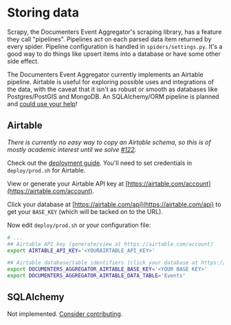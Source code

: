 # Storing data

Scrapy, the Documenters Event Aggregator's scraping library, has a feature they call "pipelines". Pipelines act on each parsed data item returned by every spider. Pipeline configuration is handled in `spiders/settings.py`. It's a good way to do things like upsert items into a database or have some other side effect.

The Documenters Event Aggregator currently implements an Airtable pipeline. Airtable is useful for exploring possible uses and integrations of the data, with the caveat that it isn't as robust or smooth as databases like Postgres/PostGIS and MongoDB. An SQLAlchemy/ORM pipeline is planned and [could use your help](https://github.com/City-Bureau/city-scrapers/issues/2)!

## Airtable

_There is currently no easy way to copy an Airtable schema, so this is of mostly academic interest until we solve [#122](https://github.com/City-Bureau/city-scrapers/issues/122)._

Check out the [deployment guide](deployment.md). You'll need to set credentials in `deploy/prod.sh` for Airtable.

View or generate your Airtable API key at [https://airtable.com/account](https://airtable.com/account).

Click your database at [https://airtable.com/api](https://airtable.com/api) to get your `BASE_KEY` (which will be tacked on to the URL).

Now edit `deploy/prod.sh` or your configuration file:

```bash
# ...
## Airtable API key (generate/view at https://airtable.com/account)
export AIRTABLE_API_KEY='<YOURAIRTABLE_API_KEY>'

## Airtable database/table identifiers (click your database at https://airtable.com/api)
export DOCUMENTERS_AGGREGATOR_AIRTABLE_BASE_KEY='<YOUR BASE KEY>'
export DOCUMENTERS_AGGREGATOR_AIRTABLE_DATA_TABLE='Events'
```

## SQLAlchemy

Not implemented. [Consider contributing](https://github.com/City-Bureau/city-scrapers/issues/2).
